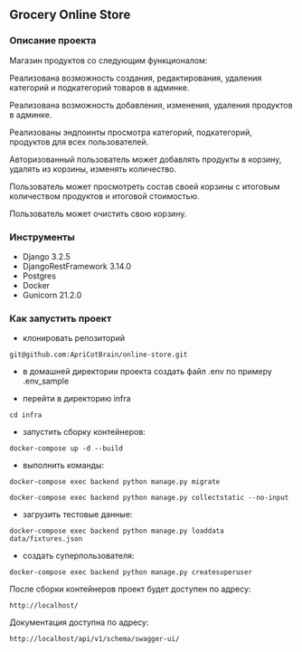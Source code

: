 ## Grocery Online Store

### Описание проекта

Магазин продуктов со следующим функционалом: 

Реализована возможность создания, редактирования, удаления категорий и подкатегорий товаров в админке.

Реализована возможность добавления, изменения, удаления продуктов в админке.

Реализованы эндпоинты просмотра категорий, подкатегорий, продуктов для всех пользователей. 

Авторизованный пользователь может добавлять продукты в корзину, удалять из корзины, изменять количество.

Пользователь может просмотреть состав своей корзины с итоговым количеством продуктов и итоговой стоимостью.

Пользователь может очистить свою корзину. 

### Инструменты

- Django 3.2.5
- DjangoRestFramework 3.14.0
- Postgres
- Docker
- Gunicorn 21.2.0


### Как запустить проект

- клонировать репозиторий

```
git@github.com:ApriCotBrain/online-store.git
```

- в домашней директории проекта создать файл .env по примеру .env_sample

- перейти в директорию infra

```
cd infra 
```

- запустить сборку контейнеров:

```
docker-compose up -d --build 
```

- выполнить команды:

```
docker-compose exec backend python manage.py migrate

docker-compose exec backend python manage.py collectstatic --no-input
```

- загрузить тестовые данные:

```
docker-compose exec backend python manage.py loaddata data/fixtures.json
```

- создать суперпользователя:

```
docker-compose exec backend python manage.py createsuperuser
```


После сборки контейнеров проект будет доступен по адресу:

```
http://localhost/
```

Документация доступна по адресу:

```
http://localhost/api/v1/schema/swagger-ui/
```
